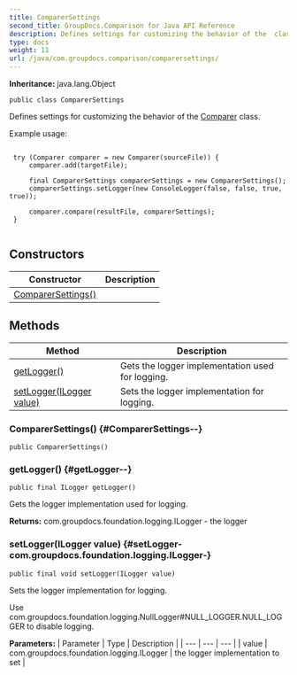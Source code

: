 ```yaml
---
title: ComparerSettings
second_title: GroupDocs.Comparison for Java API Reference
description: Defines settings for customizing the behavior of the  class.
type: docs
weight: 11
url: /java/com.groupdocs.comparison/comparersettings/
---
```

**Inheritance:**
java.lang.Object
```
public class ComparerSettings
```

Defines settings for customizing the behavior of the [Comparer](../../com.groupdocs.comparison/comparer) class.

Example usage:

```

 try (Comparer comparer = new Comparer(sourceFile)) {
     comparer.add(targetFile);

     final ComparerSettings comparerSettings = new ComparerSettings();
     comparerSettings.setLogger(new ConsoleLogger(false, false, true, true));

     comparer.compare(resultFile, comparerSettings);
 }
 
```
## Constructors

| Constructor | Description |
| --- | --- |
| [ComparerSettings()](#ComparerSettings--) |  |
## Methods

| Method | Description |
| --- | --- |
| [getLogger()](#getLogger--) | Gets the logger implementation used for logging. |
| [setLogger(ILogger value)](#setLogger-com.groupdocs.foundation.logging.ILogger-) | Sets the logger implementation for logging. |
### ComparerSettings() {#ComparerSettings--}
```
public ComparerSettings()
```


### getLogger() {#getLogger--}
```
public final ILogger getLogger()
```


Gets the logger implementation used for logging.

**Returns:**
com.groupdocs.foundation.logging.ILogger - the logger
### setLogger(ILogger value) {#setLogger-com.groupdocs.foundation.logging.ILogger-}
```
public final void setLogger(ILogger value)
```


Sets the logger implementation for logging.

Use com.groupdocs.foundation.logging.NullLogger\#NULL\_LOGGER.NULL\_LOGGER to disable logging.

**Parameters:**
| Parameter | Type | Description |
| --- | --- | --- |
| value | com.groupdocs.foundation.logging.ILogger | the logger implementation to set |

